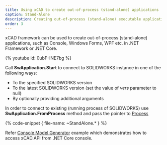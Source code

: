 ```yaml
---
title: Using xCAD to create out-of-process (stand-alone) applications
caption: Stand-Alone
description: Creating out-of-process (stand-alone) executable applications (console, win forms, WPF application)
order: 3
---
```

xCAD framework can be used to create out-of-process (stand-alone) applications, such as Console, Windows Forms, WPF etc. in .NET Framework or .NET Core.

{% youtube id: 0ubF-INE7bg %}

Call **SwApplication.Start** to connect to SOLIDWORKS instance in one of the following ways:

* To the specified SOLIDWORKS version
* To the latest SOLIDWORKS version (set the value of *vers* parameter to null)
* By optionally providing additional arguments

In order to connect to existing (running process of SOLIDWORKS) use **SwApplication.FromProcess** method and pass the pointer to [Process](https://docs.microsoft.com/en-us/dotnet/api/system.diagnostics.process?view=netcore-3.1)

{% code-snippet { file-name: ~StandAlone.* } %}

Refer [Console Model Generator](https://github.com/xarial/xcad-examples/tree/master/ModelGeneratorConsole) example which demonstrates how to access xCAD.API from .NET Core console.